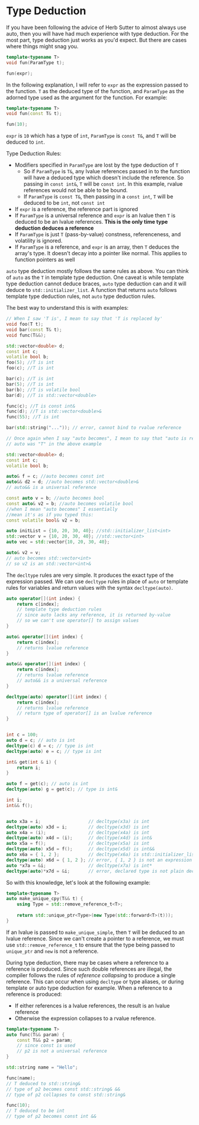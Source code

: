 # Type Deduction

If you have been following the advice of Herb Sutter to almost always use auto, then you will have had much experience with type deduction. For the most part, type deduction just works as you'd expect. But there are cases where things might snag you.

```C++
template<typename T>
void fun(ParamType t);

fun(expr);

```

In the following explanation, I will refer to `expr` as the expression passed to the function. `T` as the deduced type of the function, and `ParamType` as the adorned type used as the argument for the function. For example:

```C++
template<typename T>
void fun(const T& t);

fun(10);
```

`expr` is `10` which has a type of `int`, `ParamType` is `const T&`, and `T` will be deduced to `int`.

Type Deduction Rules:
* Modifiers specified in `ParamType` are lost by the type deduction of `T`
    * So if `ParamType` is `T&`, any lvalue references passed in to the function will have a deduced type which doesn't include the reference. So passing in `const int&`, `T` will be `const int`. In this example, rvalue references would not be able to be bound.
	* If `ParamType` is `const T&`, then passing in a `const int`, `T` will be deduced to be `int`, not `const int`
* If `expr` is a reference, the reference part is ignored
* If `ParamType` is a universal reference and `expr` is an lvalue then `T` is deduced to be an lvalue references. **This is the only time type deduction deduces a reference**
* If `ParamType` is just `T` (pass-by-value) constness, referenceness, and volatility is ignored.
* If `ParamType` is a reference, and `expr` is an array, then `T` deduces the array's type. It doesn't decay into a pointer like normal. This applies to function pointers as well

`auto` type deduction mostly follows the same rules as above. You can think of `auto` as the `T` in template type deduction. One caveat is while template type deduction cannot deduce braces, `auto` type deduction can and it will deduce to `std::initializer_list`. A function that returns `auto` follows template type deduction rules, not `auto` type deduction rules.

The best way to understand this is with examples:

```C++
// When I saw 'T is', I mean to say that 'T is replaced by'
void foo(T t);
void bar(const T& t);
void func(T&&);

std::vector<double> d;
const int c;
volatile bool b;
foo(5); //T is int
foo(c); //T is int

bar(c); //T is int
bar(5); //T is int
bar(b); //T is volatile bool
bar(d); //T is std::vector<double>

func(c); //T is const int&
func(d); //T is std::vector<double>&
func(55); //T is int

bar(std::string("...")); // error, cannot bind to rvalue reference
```

```C++
// Once again when I say "auto becomes", I mean to say that "auto is replaced by" as if
// auto was "T" in the above example

std::vector<double> d;
const int c;
volatile bool b;

auto& f = c; //auto becomes const int
auto&& d2 = d; //auto becomes std::vector<double>&
// auto&& is a universal reference

const auto v = b; //auto becomes bool
const auto& v2 = b; //auto becomes volatile bool
//when I mean "auto becomes" I essentially 
//mean it's as if you typed this:
const volatile bool& v2 = b;

auto initList = {10, 20, 30, 40}; //std::initializer_list<int>
std::vector v = {10, 20, 30, 40}; //std::vector<int>
auto vec = std::vector{10, 20, 30, 40};

auto& v2 = v;
// auto becomes std::vector<int>
// so v2 is an std::vector<int>&
```

The `decltype` rules are very simple. It produces the exact type of the expression passed. We can use `decltype` rules in place of `auto` or template rules for variables and return values with the syntax `decltype(auto)`.

```C++
auto operator[](int index) {
    return c[index];
    // template type deduction rules
    // since auto lacks any reference, it is returned by-value
    // so we can't use operator[] to assign values
}

auto& operator[](int index) {
    return c[index];
    // returns lvalue reference
}

auto&& operator[](int index) {
    return c[index];
    // returns lvalue reference
    // auto&& is a universal reference
}

decltype(auto) operator[](int index) {
    return c[index];
    // returns lvalue reference
    // return type of operator[] is an lvalue reference
}


int c = 100;
auto d = c; // auto is int
decltype(c) d = c; // type is int
decltype(auto) e = c; // type is int

int& get(int & i) {
    return i;
}

auto f = get(c); // auto is int
decltype(auto) g = get(c); // type is int&

int i;
int&& f();


auto x3a = i;                  // decltype(x3a) is int
decltype(auto) x3d = i;        // decltype(x3d) is int
auto x4a = (i);                // decltype(x4a) is int
decltype(auto) x4d = (i);      // decltype(x4d) is int&
auto x5a = f();                // decltype(x5a) is int
decltype(auto) x5d = f();      // decltype(x5d) is int&&
auto x6a = { 1, 2 };           // decltype(x6a) is std::initializer_list<int>
decltype(auto) x6d = { 1, 2 }; // error, { 1, 2 } is not an expression (only auto deduces braces to initializer list)
auto *x7a = &i;                // decltype(x7a) is int*
decltype(auto)*x7d = &i;       // error, declared type is not plain decltype(auto)
```

So with this knowledge, let's look at the following example:

```C++
template<typename T>
auto make_unique_cpy(T&& t) {
    using Type = std::remove_reference_t<T>; 
    
    return std::unique_ptr<Type>(new Type(std::forward<T>(t)));
}
```

If an lvalue is passed to `make_unique_simple`, then `T` will be deduced to an lvalue reference. Since we can't create a pointer to a reference, we must use `std::remove_reference_t` to ensure that the type being passed to `unique_ptr` and `new` is not a reference.

During type deduction, there may be cases where a reference to a reference is produced. Since such double references are illegal, the compiler follows the rules of *reference collapsing* to produce a single reference. This can occur when using `decltype` or type aliases, or during template or auto type deduction for example. When a reference to a reference is produced:
* If either references is a lvalue references, the result is an lvalue reference
* Otherwise the expression collapses to a rvalue reference.

```C++
template<typename T>
auto func(T&& param) {
    const T&& p2 = param;
    // since const is used
    // p2 is not a universal reference
}

std::string name = "Hello";

func(name);
// T deduced to std::string&
// type of p2 becomes const std::string& &&
// type of p2 collapses to const std::string&

func(10);
// T deduced to be int
// type of p2 becomes const int &&
```